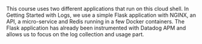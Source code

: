 This course uses two different applications that run on this cloud shell. In Getting Started with Logs, we use a simple Flask application with NGINX, an API, a micro-service and Redis running in a few Docker containers. The Flask application has already been instrumented with Datadog APM and allows us to focus on the log collection and usage part.